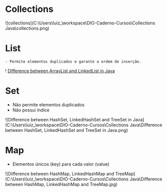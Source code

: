 # Collections



![collections](C:\Users\luiz_\workspace\DIO-Caderno-Cursos\Collections Java\collections.png)



# List

	- Permite elementos duplicados e garante a ordem de inserção.

! [Difference between ArrayList and LinkedList in Java](https://raw.githubusercontent.com/luizfilipebp/DIO-Caderno-Cursos/main/Collections%20Java/Difference%20between%20ArrayList%20and%20LinkedList%20in%20Java.png)




# Set

- Não permite elementos duplicados
- Não possui índice

![Difference between HashSet, LinkedHashSet and TreeSet in Java](C:\Users\luiz_\workspace\DIO-Caderno-Cursos\Collections Java\Difference between HashSet, LinkedHashSet and TreeSet in Java.png)

# Map



- Elementos únicos (key) para cada valor (value)

![Difference between HashMap, LinkedHashMap and TreeMap](C:\Users\luiz_\workspace\DIO-Caderno-Cursos\Collections Java\Difference between HashMap, LinkedHashMap and TreeMap.jpg)
